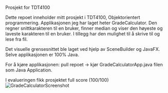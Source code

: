 Prosjekt for TDT4100

Dette repoet inneholder mitt prosjekt i TDT4100, Objektorientert programmering.
Applikasjonen jeg har laget heter GradeCalculator. Den regner snittkarakteren til en bruker, finner median og viser den høyeste og laveste karakteren til en bruker.
I tillegg har den mulighet til å skrive til og lese fra fil.

Det visuelle grensesnittet ble laget ved hjelp av SceneBuilder og JavaFX. Selve applikasjonen er 100% Java.

For å kjøre applikasjonen: pull repoet -> kjør GradeCalculatorApp.java filen som Java Application. 

I evalueringen fikk prosjektet full score (100/100)
![GradeCalculatorScreenshot](https://user-images.githubusercontent.com/88584789/152038248-ff060ec2-323b-46f1-bf1a-68cf078d0cbb.png)
